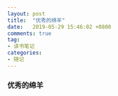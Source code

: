 ```yaml
---
layout: post
title:  "优秀的绵羊"
date:   2019-05-29 15:46:02 +0800
comments: true
tag: 
- 读书笔记
categories:
- 随记
---
```


### 优秀的绵羊


